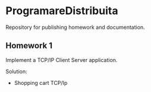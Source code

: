 # ProgramareDistribuita
Repository for publishing homework and documentation.

## Homework 1
Implement a TCP/IP Client Server application.

Solution:
- Shopping cart TCP/Ip
